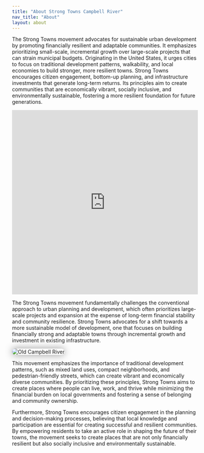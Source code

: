 ```yaml
---
title: "About Strong Towns Campbell River"
nav_title: "About"
layout: about
---
```


The Strong Towns movement advocates for sustainable urban development by promoting financially resilient and adaptable communities. It emphasizes prioritizing small-scale, incremental growth over large-scale projects that can strain municipal budgets. Originating in the United States, it urges cities to focus on traditional development patterns, walkability, and local economies to build stronger, more resilient towns. Strong Towns encourages citizen engagement, bottom-up planning, and infrastructure investments that generate long-term returns. Its principles aim to create communities that are economically vibrant, socially inclusive, and environmentally sustainable, fostering a more resilient foundation for future generations.

<iframe style="width:880px;height:500px; max-width: 100%; max-height:100%;"  src="https://www.youtube.com/embed/fcCu40q0k6U?si=IdyBUwx2VkA3WpTO&amp;controls=0" title="YouTube video player" frameborder="0" allow="accelerometer; autoplay; clipboard-write; encrypted-media; gyroscope; picture-in-picture; web-share" allowfullscreen></iframe>

The Strong Towns movement fundamentally challenges the conventional approach to urban planning and development, which often prioritizes large-scale projects and expansion at the expense of long-term financial stability and community resilience. Strong Towns advocates for a shift towards a more sustainable model of development, one that focuses on building financially strong and adaptable towns through incremental growth and investment in existing infrastructure.

<img src="{{site.baseurl}}/assets/images/old-campbell-river.jpg" alt="Old Campbell River" loading="lazy" style="-webkit-box-shadow:0px 0px 20px 0.5px #999;box-shadow: 0px 0px 20px 0.5px #999;border-radius: 10px;">

This movement emphasizes the importance of traditional development patterns, such as mixed land uses, compact neighborhoods, and pedestrian-friendly streets, which can create vibrant and economically diverse communities. By prioritizing these principles, Strong Towns aims to create places where people can live, work, and thrive while minimizing the financial burden on local governments and fostering a sense of belonging and community ownership.

Furthermore, Strong Towns encourages citizen engagement in the planning and decision-making processes, believing that local knowledge and participation are essential for creating successful and resilient communities. By empowering residents to take an active role in shaping the future of their towns, the movement seeks to create places that are not only financially resilient but also socially inclusive and environmentally sustainable.